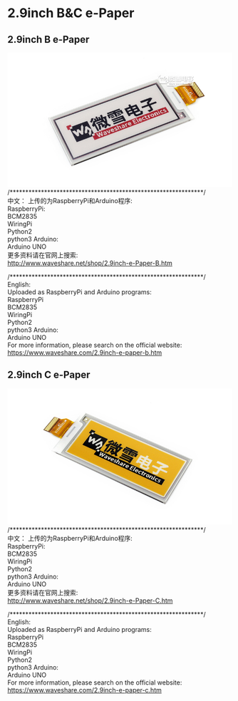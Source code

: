 ﻿# 2.9inch B&C e-Paper

## 2.9inch B e-Paper
![2.9inch-e-Paper-B-intro.JPG](2.9inch-e-Paper-B-intro.JPG)
/**************************************************************/  
中文：
上传的为RaspberryPi和Arduino程序:  
RaspberryPi:  
    BCM2835  
    WiringPi  
    Python2  
    python3 
Arduino:  
    Arduino UNO  
更多资料请在官网上搜索:  
http://www.waveshare.net/shop/2.9inch-e-Paper-B.htm

/**************************************************************/  
English:  
Uploaded as RaspberryPi and Arduino programs:  
RaspberryPi  
    BCM2835  
    WiringPi  
    Python2  
    python3 
Arduino:  
    Arduino UNO  
For more information, please search on the official website:  
https://www.waveshare.com/2.9inch-e-paper-b.htm

## 2.9inch C e-Paper
![2.9inch-e-Paper-C-intro.JPG](2.9inch-e-paper-C-intro.JPG)
/**************************************************************/  
中文：
上传的为RaspberryPi和Arduino程序:  
RaspberryPi:  
    BCM2835  
    WiringPi  
    Python2  
    python3 
Arduino:  
    Arduino UNO  
更多资料请在官网上搜索:  
http://www.waveshare.net/shop/2.9inch-e-Paper-C.htm

/**************************************************************/  
English:  
Uploaded as RaspberryPi and Arduino programs:  
RaspberryPi  
    BCM2835  
    WiringPi  
    Python2  
    python3 
Arduino:  
    Arduino UNO  
For more information, please search on the official website:  
https://www.waveshare.com/2.9inch-e-paper-c.htm
